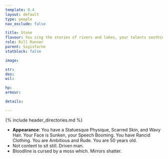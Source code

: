 ```yaml
---
template: 0.4
layout: default
type: people
nav_exclude: false

title: Stone
flavour: You sing the stories of rivers and lakes, your talents soothing friends and the elements alike. You've seen more than most, but somehow it never seems to be enough. You have a Statuesque Physique, Scarred Skin, and Wavy Hair. Your Face is Sunken, your Speech Booming. You have Rancid Clothing. You are Ambitious and Rude. You are 50 years old.
role: Rill Runner
parent: Sigisfarne
statblock: false

image: 

str: 
dex: 
wil: 

hp: 
armour: 

details:

---
```


{% include header_directories.md %}

- **Appearance**: You have a Statuesque Physique, Scarred Skin, and Wavy Hair. Your Face is Sunken, your Speech Booming. You have Rancid Clothing. You are Ambitious and Rude. You are 50 years old.
- Not content to sit still. Driven man.
- Bloodline is cursed by a moss which. Mirrors shatter.